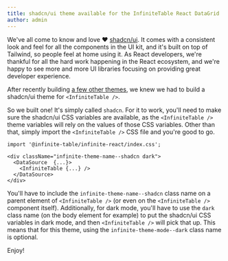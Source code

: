 ```yaml
---
title: shadcn/ui theme available for the InfiniteTable React DataGrid
author: admin
---
```


We've all come to know and love ❤️ [shadcn/ui](https://ui.shadcn.com/). It comes with a consistent look and feel for all the components in the UI kit, and it's built on top of Tailwind, so people feel at home using it. As React developers, we're thankful for all the hard work happening in the React ecosystem, and we're happy to see more and more UI libraries focusing on providing great developer experience.

After recently building [a few other themes](/blog/2024/10/10/new-themes-available), we knew we had to build a shadcn/ui theme for `<InfiniteTable />`.

So we built one! It's simply called `shadcn`. For it to work, you'll need to make sure the shadcn/ui CSS variables are available, as the `<InfiniteTable />` theme variables will rely on the values of those CSS variables. Other than that, simply import the `<InfiniteTable />` CSS file and you're good to go.

```tsx
import '@infinite-table/infinite-react/index.css';

<div className="infinite-theme-name--shadcn dark">
  <DataSource  {...}>
    <InfiniteTable {...} />
  </DataSource>
</div>
```

You'll have to include the `infinite-theme-name--shadcn` class name on a parent element of `<InfiniteTable />` (or even on the `<InfiniteTable />` component itself). Additionally, for dark mode, you'll have to use the `dark` class name (on the body element for example) to put the shadcn/ui CSS variables in dark mode, and then `<InfiniteTable />` will pick that up. This means that for this theme, using the `infinite-theme-mode--dark` class name is optional.


<CSEmbed id="lucid-water-fmj7zx" code={false} size="lg" />


Enjoy!